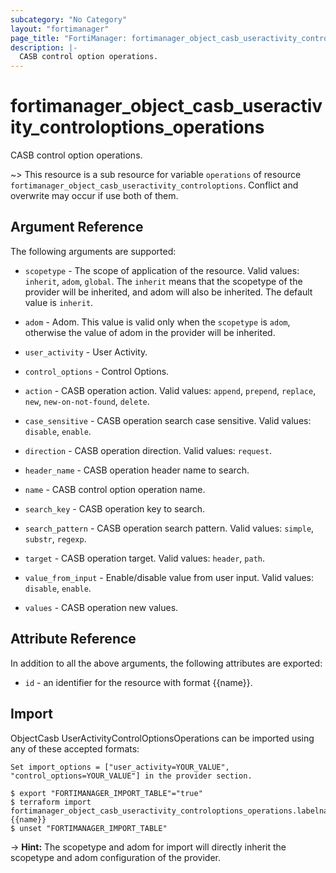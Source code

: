 ```yaml
---
subcategory: "No Category"
layout: "fortimanager"
page_title: "FortiManager: fortimanager_object_casb_useractivity_controloptions_operations"
description: |-
  CASB control option operations.
---
```


# fortimanager_object_casb_useractivity_controloptions_operations
CASB control option operations.

~> This resource is a sub resource for variable `operations` of resource `fortimanager_object_casb_useractivity_controloptions`. Conflict and overwrite may occur if use both of them.



## Argument Reference


The following arguments are supported:

* `scopetype` - The scope of application of the resource. Valid values: `inherit`, `adom`, `global`. The `inherit` means that the scopetype of the provider will be inherited, and adom will also be inherited. The default value is `inherit`.
* `adom` - Adom. This value is valid only when the `scopetype` is `adom`, otherwise the value of adom in the provider will be inherited.
* `user_activity` - User Activity.
* `control_options` - Control Options.

* `action` - CASB operation action. Valid values: `append`, `prepend`, `replace`, `new`, `new-on-not-found`, `delete`.

* `case_sensitive` - CASB operation search case sensitive. Valid values: `disable`, `enable`.

* `direction` - CASB operation direction. Valid values: `request`.

* `header_name` - CASB operation header name to search.
* `name` - CASB control option operation name.
* `search_key` - CASB operation key to search.
* `search_pattern` - CASB operation search pattern. Valid values: `simple`, `substr`, `regexp`.

* `target` - CASB operation target. Valid values: `header`, `path`.

* `value_from_input` - Enable/disable value from user input. Valid values: `disable`, `enable`.

* `values` - CASB operation new values.


## Attribute Reference

In addition to all the above arguments, the following attributes are exported:
* `id` - an identifier for the resource with format {{name}}.

## Import

ObjectCasb UserActivityControlOptionsOperations can be imported using any of these accepted formats:
```
Set import_options = ["user_activity=YOUR_VALUE", "control_options=YOUR_VALUE"] in the provider section.

$ export "FORTIMANAGER_IMPORT_TABLE"="true"
$ terraform import fortimanager_object_casb_useractivity_controloptions_operations.labelname {{name}}
$ unset "FORTIMANAGER_IMPORT_TABLE"
```
-> **Hint:** The scopetype and adom for import will directly inherit the scopetype and adom configuration of the provider.
